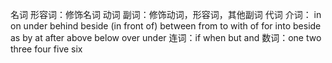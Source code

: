 

名词
形容词：修饰‍‍名词
动词
副词：修饰动词，形容词，‍‍其他副词
代词
介词：
in on under behind beside (in front of) between
from to  with of for into beside as by at after above below over under
连词：if when but and 
数词：one two three four five six
